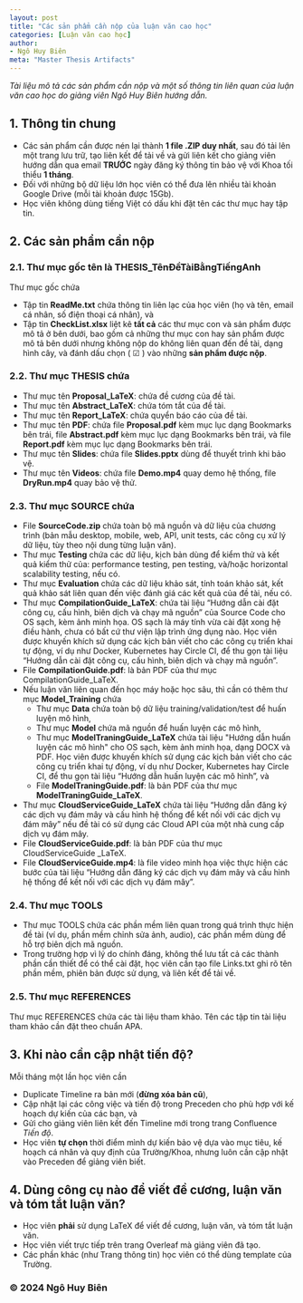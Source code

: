 ```yaml
---
layout: post
title: "Các sản phẩm cần nộp của luận văn cao học"
categories: [Luận văn cao học]
author:
- Ngô Huy Biên
meta: "Master Thesis Artifacts"
---
```

_Tài liệu mô tả các sản phẩm cần nộp và một số thông tin liên quan của luận văn cao học do giảng viên Ngô Huy Biên hướng dẫn._

## 1. Thông tin chung
* Các sản phẩm cần được nén lại thành **1 file .ZIP duy nhất**, sau đó tải lên một trang lưu trữ, tạo liên kết để tải về và gửi liên kết cho giảng viên hướng dẫn qua email **TRƯỚC** ngày đăng ký thông tin bảo vệ với Khoa tối thiểu **1 tháng**.
* Đối với những bộ dữ liệu lớn học viên có thể đưa lên nhiều tài khoản Google Drive (mỗi tài khoản được 15Gb).
* Học viên không dùng tiếng Việt có dấu khi đặt tên các thư mục hay tập tin.

## 2. Các sản phẩm cần nộp
### 2.1. Thư mục gốc tên là THESIS_TênĐềTàiBằngTiếngAnh
Thư mục gốc chứa
* Tập tin **ReadMe.txt** chứa thông tin liên lạc của học viên (họ và tên, email cá nhân, số điện thoại cá nhân), và 
* Tập tin **CheckList.xlsx** liệt kê **tất cả** các thư mục con và sản phẩm được mô tả ở bên dưới, bao gồm cả những thư mục con hay sản phẩm được mô tả bên dưới nhưng không nộp do không liên quan đến đề tài, dạng hình cây, và đánh dấu chọn ( ☑ ) vào những **sản phẩm được nộp**.

### 2.2. Thư mục THESIS chứa
* Thư mục tên **Proposal_LaTeX**: chứa đề cương của đề tài.
* Thư mục tên **Abstract_LaTeX**: chứa tóm tắt của đề tài.
* Thư mục tên **Report_LaTeX**: chứa quyển báo cáo của đề tài.
* Thư mục tên **PDF**: chứa file **Proposal.pdf** kèm mục lục dạng Bookmarks bên trái, file **Abstract.pdf** kèm mục lục dạng Bookmarks bên trái, và file **Report.pdf** kèm mục lục dạng Bookmarks bên trái.
* Thư mục tên **Slides**: chứa file **Slides.pptx** dùng để thuyết trình khi bảo vệ.
* Thư mục tên **Videos**: chứa file **Demo.mp4** quay demo hệ thống, file **DryRun.mp4** quay bảo vệ thử.

### 2.3. Thư mục SOURCE chứa
* File **SourceCode.zip** chứa toàn bộ mã nguồn và dữ liệu của chương trình (bản mẫu desktop, mobile, web, API, unit tests, các công cụ xử lý dữ liệu, tùy theo nội dung từng luận văn).
* Thư mục **Testing** chứa các dữ liệu, kịch bản dùng để kiểm thử và kết quả kiểm thử của: performance testing, pen testing, và/hoặc horizontal scalability testing, nếu có.
* Thư mục **Evaluation** chứa các dữ liệu khảo sát, tính toán khảo sát, kết quả khảo sát liên quan đến việc đánh giá các kết quả của đề tài, nếu có.
* Thư mục **CompilationGuide_LaTeX**: chứa tài liệu “Hướng dẫn cài đặt công cụ, cấu hình, biên dịch và chạy mã nguồn” của Source Code cho OS sạch, kèm ảnh minh họa. OS sạch là máy tính vừa cài đặt xong hệ điều hành, chưa có bất cứ thư viện lập trình ứng dụng nào. Học viên được khuyến khích sử dụng các kịch bản viết cho các công cụ triển khai tự động, ví dụ như Docker, Kubernetes hay Circle CI, để thu gọn tài liệu “Hướng dẫn cài đặt công cụ, cấu hình, biên dịch và chạy mã nguồn”.
* File **CompilationGuide.pdf**: là bản PDF của thư mục CompilationGuide_LaTeX.
* Nếu luận văn liên quan đến học máy hoặc học sâu, thì cần có thêm thư mục **Model_Training** chứa
  * Thư mục **Data** chứa toàn bộ dữ liệu training/validation/test để huấn luyện mô hình,
  * Thư mục **Model** chứa mã nguồn để huấn luyện các mô hình,
  * Thư mục **ModelTraningGuide_LaTeX** chứa tài liệu "Hướng dẫn huấn luyện các mô hình" cho OS sạch, kèm ảnh minh họa, dạng DOCX và PDF. Học viên được khuyến khích sử dụng các kịch bản viết cho các công cụ triển khai tự động, ví dụ như Docker, Kubernetes hay Circle CI, để thu gọn tài liệu “Hướng dẫn huấn luyện các mô hình”,  và
  * File **ModelTraningGuide.pdf**: là bản PDF của thư mục **ModelTraningGuide_LaTeX**.
* Thư mục **CloudServiceGuide_LaTeX** chứa tài liệu “Hướng dẫn đăng ký các dịch vụ đám mây và cấu hình hệ thống để kết nối với các dịch vụ đám mây” nếu đề tài có sử dụng các Cloud API của một nhà cung cấp dịch vụ đám mây.
* File **CloudServiceGuide.pdf**: là bản PDF của thư mục CloudServiceGuide _LaTeX.
* File **CloudServiceGuide.mp4**: là file video minh họa việc thực hiện các bước của tài liệu “Hướng dẫn đăng ký các dịch vụ đám mây và cấu hình hệ thống để kết nối với các dịch vụ đám mây”.

### 2.4. Thư mục TOOLS
* Thư mục TOOLS chứa các phần mềm liên quan trong quá trình thực hiện đề tài (ví dụ, phần mềm chỉnh sửa ảnh, audio), các phần mềm dùng để hỗ trợ biên dịch mã nguồn.
* Trong trường hợp vì lý do chính đáng, không thể lưu tất cả các thành phần cần thiết để có thể cài đặt, học viên cần tạo file Links.txt ghi rõ tên phần mềm, phiên bản được sử dụng, và liên kết để tải về.

### 2.5. Thư mục REFERENCES
Thư mục REFERENCES chứa các tài liệu tham khảo. Tên các tập tin tài liệu tham khảo cần đặt theo chuẩn APA.    
  
## 3. Khi nào cần cập nhật tiến độ?
Mỗi tháng một lần học viên cần 
* Duplicate Timeline ra bản mới (**đừng xóa bản cũ**), 
* Cập nhật lại các công việc và tiến độ trong Preceden cho phù hợp với kế hoạch dự kiến của các bạn, và
* Gửi cho giảng viên liên kết đến Timeline mới trong trang Confluence _Tiến độ_.
* Học viên **tự chọn** thời điểm mình dự kiến bảo vệ dựa vào mục tiêu, kế hoạch cá nhân và quy định của Trường/Khoa, nhưng luôn cần cập nhật vào Preceden để giảng viên biết.

## 4. Dùng công cụ nào để viết đề cương, luận văn và tóm tắt luận văn?
* Học viên **phải** sử dụng LaTeX để viết đề cương, luận văn, và tóm tắt luận văn.
* Học viên viết trực tiếp trên trang Overleaf mà giảng viên đã tạo.
* Các phần khác (như Trang thông tin) học viên có thể dùng template của Trường.

### &copy; 2024 Ngô Huy Biên
